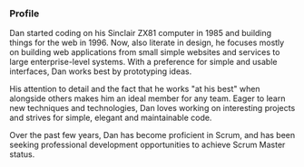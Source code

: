### Profile

Dan started coding on his Sinclair ZX81 computer in 1985 and building things for the web in 1996. Now, also literate in design, he focuses mostly on building web applications from small simple websites and services to large enterprise-level systems. With a preference for simple and usable interfaces, Dan works best by prototyping ideas.

His attention to detail and the fact that he works "at his best" when alongside others makes him an ideal member for any team. Eager to learn new techniques and technologies, Dan loves working on interesting projects and strives for simple, elegant and maintainable code.

Over the past few years, Dan has become proficient in Scrum, and has been seeking professional development opportunities to achieve Scrum Master status.
